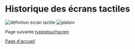 # Historique des écrans tactiles

![définition écran tactile](ecranstactiles/Définitions/ecrantactiledefinition.Png)
![platoiv](ecranstactiles/Histoire/cigrefplatoiv.PNG)

Page suivante [typestouchscren](typestouchscreen.md)

[Page d'accueil](Pagedaccueil.md)
